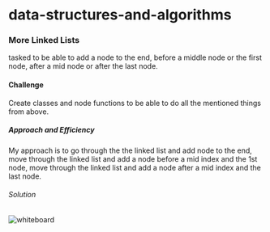 # data-structures-and-algorithms

### More Linked Lists
tasked to be able to add a node to the end, before a middle node or the first node, after a mid node or after the last node.

#### Challenge
Create classes and node functions to be able to do all the mentioned things from above.

##### Approach and Efficiency
My approach is to go through the the linked list and add node to the end,
move through the linked list and add a node before a mid index and the 1st node,
move through the linked list and add a node after a mid index and the last node.

###### Solution

![whiteboard](../assets/whiteboard5.jpg)

